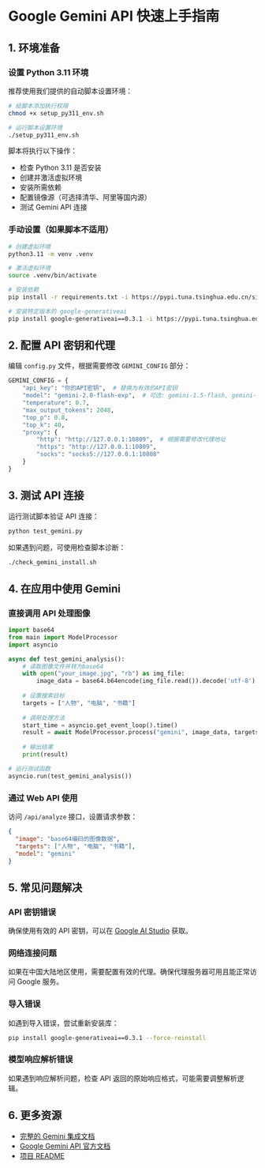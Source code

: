 # Google Gemini API 快速上手指南

## 1. 环境准备

### 设置 Python 3.11 环境

推荐使用我们提供的自动脚本设置环境：

```bash
# 给脚本添加执行权限
chmod +x setup_py311_env.sh

# 运行脚本设置环境
./setup_py311_env.sh
```

脚本将执行以下操作：
- 检查 Python 3.11 是否安装
- 创建并激活虚拟环境
- 安装所需依赖
- 配置镜像源（可选择清华、阿里等国内源）
- 测试 Gemini API 连接

### 手动设置（如果脚本不适用）

```bash
# 创建虚拟环境
python3.11 -m venv .venv

# 激活虚拟环境
source .venv/bin/activate

# 安装依赖
pip install -r requirements.txt -i https://pypi.tuna.tsinghua.edu.cn/simple

# 安装特定版本的 google-generativeai
pip install google-generativeai==0.3.1 -i https://pypi.tuna.tsinghua.edu.cn/simple --force-reinstall
```

## 2. 配置 API 密钥和代理

编辑 `config.py` 文件，根据需要修改 `GEMINI_CONFIG` 部分：

```python
GEMINI_CONFIG = {
    "api_key": "你的API密钥",  # 替换为有效的API密钥
    "model": "gemini-2.0-flash-exp",  # 可选: gemini-1.5-flash, gemini-1.5-pro 等
    "temperature": 0.7,
    "max_output_tokens": 2048,
    "top_p": 0.8,
    "top_k": 40,
    "proxy": {
        "http": "http://127.0.0.1:10809",  # 根据需要修改代理地址
        "https": "http://127.0.0.1:10809", 
        "socks": "socks5://127.0.0.1:10808"
    }
}
```

## 3. 测试 API 连接

运行测试脚本验证 API 连接：

```bash
python test_gemini.py
```

如果遇到问题，可使用检查脚本诊断：

```bash
./check_gemini_install.sh
```

## 4. 在应用中使用 Gemini

### 直接调用 API 处理图像

```python
import base64
from main import ModelProcessor
import asyncio

async def test_gemini_analysis():
    # 读取图像文件并转为base64
    with open("your_image.jpg", "rb") as img_file:
        image_data = base64.b64encode(img_file.read()).decode('utf-8')
    
    # 设置搜索目标
    targets = ["人物", "电脑", "书籍"]
    
    # 调用处理方法
    start_time = asyncio.get_event_loop().time()
    result = await ModelProcessor.process("gemini", image_data, targets, start_time)
    
    # 输出结果
    print(result)

# 运行测试函数
asyncio.run(test_gemini_analysis())
```

### 通过 Web API 使用

访问 `/api/analyze` 接口，设置请求参数：

```json
{
  "image": "base64编码的图像数据",
  "targets": ["人物", "电脑", "书籍"],
  "model": "gemini"
}
```

## 5. 常见问题解决

### API 密钥错误

确保使用有效的 API 密钥，可以在 [Google AI Studio](https://makersuite.google.com/app/apikey) 获取。

### 网络连接问题

如果在中国大陆地区使用，需要配置有效的代理。确保代理服务器可用且能正常访问 Google 服务。

### 导入错误

如遇到导入错误，尝试重新安装库：

```bash
pip install google-generativeai==0.3.1 --force-reinstall
```

### 模型响应解析错误

如果遇到响应解析问题，检查 API 返回的原始响应格式，可能需要调整解析逻辑。

## 6. 更多资源

- [完整的 Gemini 集成文档](gemini_integration.md)
- [Google Gemini API 官方文档](https://ai.google.dev/docs/gemini_api_overview)
- [项目 README](../README.md) 